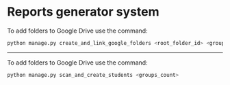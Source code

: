 # Reports generator system

To add folders to Google Drive use the command:

```bash
python manage.py create_and_link_google_folders <root_folder_id> <groups_count> <labs_count>
```

---

To add folders to Google Drive use the command:

```bash
python manage.py scan_and_create_students <groups_count>
```

